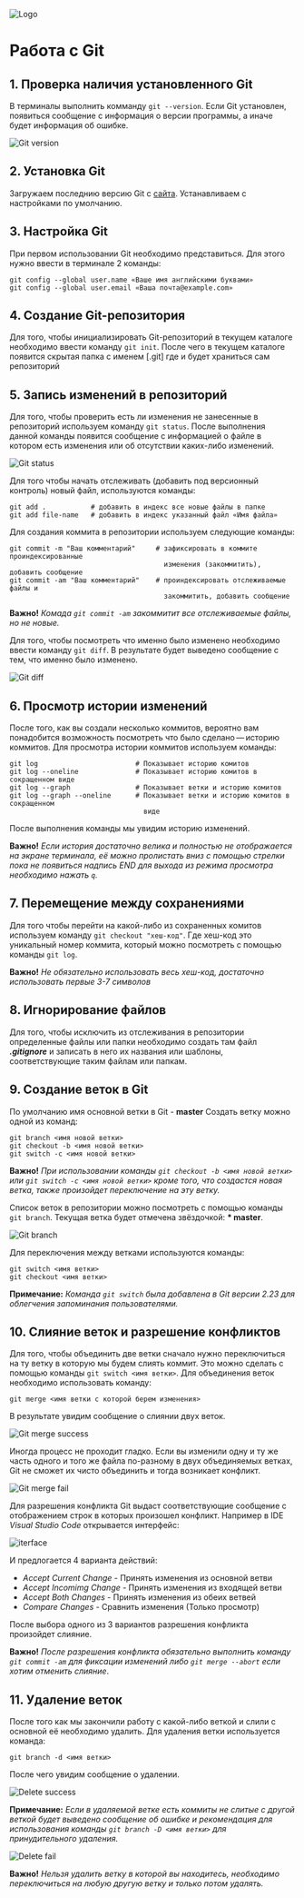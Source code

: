 ![Logo](git-logo.png)

# Работа с Git

## 1. Проверка наличия установленного Git
В терминалы выполнить комманду `git --version`.
Если Git установлен, появиться сообщение с информация о версии программы, а иначе будет информация об ошибке.

![Git version](Git_version.png)

## 2. Установка Git
Загружаем последнию версию Git с [сайта](https://git-scm.com/downloads).
Устанавливаем с настройками по умолчанию.

## 3. Настройка Git
При первом использовании Git необходимо представиться.
Для этого нужно ввести в терминале 2 команды:
```
git config --global user.name «Ваше имя английскими буквами»
git config --global user.email «Ваша почта@example.com»
```

## 4. Создание Git-репозитория
Для того, чтобы инициализировать Git-репозиторий в текущем каталоге необходимо ввести команду `git init`. После чего в текущем каталоге появится скрытая папка с именем [.git] где и будет храниться сам репозиторий

## 5. Запись изменений в репозиторий
Для того, чтобы проверить есть ли изменения не занесенные в репозиторий используем команду `git status`. После выполнения данной команды появится сообщение с информацией о файле в котором есть изменения или об отсутствии каких-либо изменений.

![Git status](Git_status.png)

Для того чтобы начать отслеживать (добавить под версионный контроль) новый файл, используются команды:
```
git add .           # добавить в индекс все новые файлы в папке
git add file-name   # добавить в индекс указанный файл «Имя файла»
``` 
Для создания коммита в репозитории используем следующие команды:
```
git commit -m "Ваш комментарий"     # зафиксировать в коммите проиндексированные
                                      изменения (закоммитить), добавить сообщение
git commit -am "Ваш комментарий"    # проиндексировать отслеживаемые файлы и
                                      закоммитить, добавить сообщение
```
**Важно!** *Комада `git commit -am` закоммитит все отслеживаемые файлы, но не новые.*

Для того, чтобы посмотреть что именно было изменено необходимо ввести команду `git diff`. В результате будет выведено сообщение с тем, что именно было изменено.

![Git diff](Git_diff.png)

## 6. Просмотр истории изменений
После того, как вы создали несколько коммитов, вероятно вам понадобится возможность посмотреть что было сделано — историю коммитов. Для просмотра истории коммитов используем команды:
```
git log                        # Показывает историю комитов
git log --oneline              # Показывает историю комитов в сокращенном виде
git log --graph                # Показывает ветки и историю комитов
git log --graph --oneline      # Показывает ветки и историю комитов в сокращенном
                                 виде
```

После выполнения команды мы увидим историю изменений.

**Важно!** *Если история достаточно велика и полностью не отображается на экране терминала, её можно пролистать вниз с помощью стрелки пока не появиться надпись END для выхода из режима просмотра необходимо нажать `q`.*

## 7. Перемещение между сохранениями
Для того чтобы перейти на какой-либо из сохраненных комитов используем команду `git checkout "хеш-код"`. Где хеш-код это уникальный номер коммита, который можно посмотреть с помощью команды `git log`.

**Важно!** *Не обязательно использовать весь хеш-код, достаточно использовать первые 3-7 символов*

## 8. Игнорирование файлов
Для того, чтобы исключить из отслеживания в репозитории определенные файлы или папки необходимо создать там файл ***.gitignore*** и записать в него их названия или шаблоны, соответствующие таким файлам или папкам.

## 9. Создание веток в Git
По умолчанию имя основной ветки в Git - **master**
Создать ветку можно одной из команд:
```
git branch <имя новой ветки>
git checkout -b <имя новой ветки>
git switch -c <имя новой ветки>
```
**Важно!** *При использовании команды `git checkout -b <имя новой ветки>` или `git switch -c <имя новой ветки>` кроме того, что создастся новая ветка, также  произойдет переключение на эту ветку.*

Список веток в репозитории можно посмотреть с помощью команды `git branch`.
Текущая ветка будет отмечена звёздочкой: **\* master**.

![Git branch](Git_branch.png)

Для переключения между ветками используются команды:
```
git switch <имя ветки>
git checkout <имя ветки>
```

**Примечание:** *Команда `git switch` была добавлена в Git версии 2.23 для облегчения запоминания пользователями.*

## 10. Слияние веток и разрешение конфликтов
Для того, чтобы объединить две ветки сначало нужно переключиться на ту ветку в которую мы будем слиять коммит. Это можно сделать с помощью команды `git switch <имя ветки>`. 
Для объединения веток необходимо использовать команду:
```
git merge <имя ветки с которой берем изменения>
```

В результате увидим сообщение о слиянии двух веток. 

![Git merge success](Git_merge_success.png)

Иногда процесс не проходит гладко. Если вы изменили одну и ту же часть одного и того же файла по-разному в двух объединяемых ветках, Git не сможет их чисто объединить и тогда возникает конфликт. 

![Git merge fail](Git_merge_fail.png)

Для разрешения конфликта Git выдаст соответствующие сообщение с отображением строк в которых произошел конфликт. Например в IDE *Visual Studio Code* открывается интерфейс:

![iterface](Git_conflict.png)

И предлогается 4 варианта действий:
* *Accept Current Change* - Принять изменения из основной ветви
* *Accept Incomimg Change* - Принять изменения из входящей ветви
* *Accept Both Changes* - Принять изменения из обеих ветвей
* *Compare Changes* - Сравнить изменения (Только просмотр)

После выбора одного из 3 вариантов разрешения конфликта произойдет слияние.

**Важно!** *После разрешения конфликта обязательно выполнить команду `git commit -am` для фиксации изменений либо `git merge --abort` если хотим отменить слияние*.

## 11. Удаление веток
После того как мы закончили работу с какой-либо веткой и слили с основной её необходимо удалить. Для удаления ветки используется команда:
```
git branch -d <имя ветки>
```
После чего увидим сообщение о удалении.

![Delete success](Git_delete_branch.png)

**Примечание:** *Если в удаляемой ветке есть коммиты не слитые с другой веткой будет выведено сообщение об ошибке и рекомендация для использования команды `git branch -D <имя ветки>` для принудительного удаления.*

![Delete fail](Git_delete_branch_fail.png)

**Важно!** *Нельзя удалить ветку в которой вы находитесь, необходимо переключиться на любую другую ветку и только потом удалять.*
